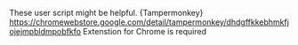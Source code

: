 These user script might be helpful. {Tampermonkey}
https://chromewebstore.google.com/detail/tampermonkey/dhdgffkkebhmkfjojejmpbldmpobfkfo
Extenstion for Chrome is required
